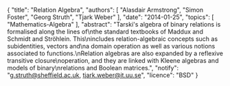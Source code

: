 {
    "title": "Relation Algebra",
    "authors": [
        "Alasdair Armstrong",
        "Simon Foster",
        "Georg Struth",
        "Tjark Weber"
    ],
    "date": "2014-01-25",
    "topics": [
        "Mathematics-Algebra"
    ],
    "abstract": "Tarski's algebra of binary relations is formalised along the lines of\nthe standard textbooks of Maddux and Schmidt and Ströhlein. This\nincludes relation-algebraic concepts such as subidentities, vectors and\na domain operation as well as various notions associated to functions.\nRelation algebras are also expanded by a reflexive transitive closure\noperation, and they are linked with Kleene algebras and models of binary\nrelations and Boolean matrices.",
    "notify": "g.struth@sheffield.ac.uk, tjark.weber@it.uu.se",
    "licence": "BSD"
}